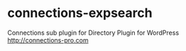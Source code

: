 connections-expsearch
=====================

Connections sub plugin for Directory Plugin for WordPress http://connections-pro.com
